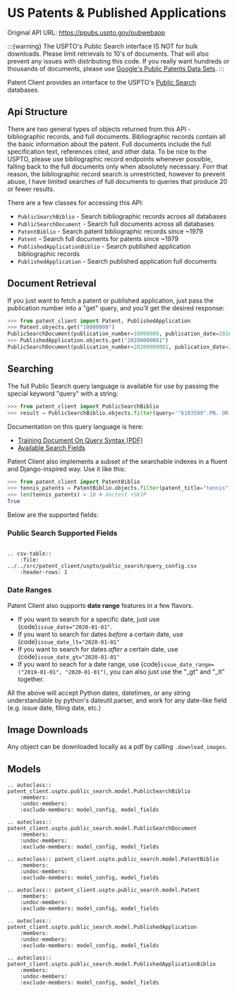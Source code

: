 # US Patents & Published Applications

Original API URL: <https://ppubs.uspto.gov/pubwebapp>

:::{warning}
The USPTO's Public Search interface IS NOT for bulk downloads. Please limit retrievals to 10's
of documents. That will also prevent any issues with distributing this code. If you really
want hundreds or thousands of documents, please use [Google's Public Patents Data Sets](https://console.cloud.google.com/marketplace/partners/patents-public-data).
:::


Patent Client provides an interface to the USPTO's [Public Search](https://ppubs.uspto.gov/pubwebapp/static/pages/landing.html) databases.

## Api Structure

There are two general types of objects returned from this API - bibliographic records, and full documents. Bibliographic records
contain all the basic information about the patent. Full documents include the full specification text, references cited, and other data.
To be nice to the USPTO, please use bibliographic record endpoints whenever possible, falling back to the full documents only when absolutely necessary.
Forr that reason, the bibliographic record search is unrestricted, however
to prevent abuse, I have limited searches of full documents to queries that produce 20 or fewer results.

There are a few classes for accessing this API:

- `PublicSearchBiblio` - Search bibliographic records across all databases
- `PublicSearchDocument` - Search full documents across all databases
- `PatentBiblio` - Search patent bibliographic records since ~1979
- `Patent` - Search full documents for patents since ~1979
- `PublishedApplicationBiblio` - Search published application bibliographic records
- `PublishedApplication` - Search published application full documents

## Document Retrieval

If you just want to fetch a patent or published application, just pass the publication number
into a "get" query, and you'll get the desired response:

```python
>>> from patent_client import Patent, PublishedApplication
>>> Patent.objects.get("10000000")
PublicSearchDocument(publication_number=10000000, publication_date=2018-06-19, patent_title=Coherent LADAR using intra-pixel quadrature detection)
>>> PublishedApplication.objects.get("20200000001")
PublicSearchDocument(publication_number=20200000001, publication_date=2020-01-02, patent_title=SYSTEM FOR CONNECTING IMPLEMENT TO MOBILE MACHINERY)

```

## Searching

The full Public Search query language is available for use by passing the special keyword "query" with a string:

```python
>>> from patent_client import PublicSearchBiblio
>>> result = PublicSearchBiblio.objects.filter(query='"6103599".PN. OR @APD=20210101')

```

Documentation on this query language is here:
 - [Training Document On Query Syntax (PDF)](https://ppubs.uspto.gov/pubwebapp/static/assets/files/Search%20overview%20QRG%20-%20Patent%20Public%20Search.pdf)
 - [Available Search Fields](https://ppubs.uspto.gov/pubwebapp/static/pages/searchable-indexes.html)

Patent Client also implements a subset of the searchable indexes in a fluent and Django-inspired way. Use it like this:

```python
>>> from patent_client import PatentBiblio
>>> tennis_patents = PatentBiblio.objects.filter(patent_title="tennis", assignee="wilson")
>>> len(tennis_patents) > 10 # doctest +SKIP
True

```

Below are the supported fields:

### Public Search Supported Fields
```{eval-rst}

.. csv-table::
    :file: ../../src/patent_client/uspto/public_search/query_config.csv
    :header-rows: 1
```


### Date Ranges

Patent Client also supports **date range** features in a few flavors.

- If you want to search for a specific date, just use {code}`issue_date="2020-01-01"`.
- If you want to search for dates *before* a certain date, use {code}`issue_date_lt="2020-01-01"`
- If you want to search for dates *after* a certain date, use {code}`issue_date_gt="2020-01-01"`
- If you want to seach for a date range, use {code}`issue_date_range=("2019-01-01", "2020-01-01")`, you can also just use the "\_gt" and "\_lt" together.

All the above will accept Python dates, datetimes, or any string understandable by python's dateutil.parser, and work
for any date-like field (e.g. issue date, filing date, etc.)


## Image Downloads

Any object can be downloaded locally as a pdf by calling `.download_images`.


## Models

```{eval-rst}
.. autoclass:: patent_client.uspto.public_search.model.PublicSearchBiblio
    :members:
    :undoc-members:
    :exclude-members: model_config, model_fields

.. autoclass:: patent_client.uspto.public_search.model.PublicSearchDocument
    :members:
    :undoc-members:
    :exclude-members: model_config, model_fields

.. autoclass:: patent_client.uspto.public_search.model.PatentBiblio
    :members:
    :undoc-members:
    :exclude-members: model_config, model_fields

.. autoclass:: patent_client.uspto.public_search.model.Patent
    :members:
    :undoc-members:
    :exclude-members: model_config, model_fields

.. autoclass:: patent_client.uspto.public_search.model.PublishedApplication
    :members:
    :undoc-members:
    :exclude-members: model_config, model_fields

.. autoclass:: patent_client.uspto.public_search.model.PublishedApplicationBiblio
    :members:
    :undoc-members:
    :exclude-members: model_config, model_fields

```

